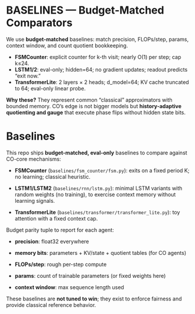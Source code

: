 # BASELINES — Budget-Matched Comparators

We use **budget-matched** baselines: match precision, FLOPs/step, params, context window, and count quotient bookkeeping.

- **FSMCounter**: explicit counter for k-th visit; nearly O(1) per step; cap k≤24.
- **LSTM1/2**: eval-only; hidden=64; no gradient updates; readout predicts “exit now.”
- **TransformerLite**: 2 layers × 2 heads; d_model=64; KV cache truncated to 64; eval-only linear probe.

**Why these?** They represent common “classical” approximators with bounded memory. CO’s edge is not bigger models but **history-adaptive quotienting and gauge** that execute phase flips without hidden state bits.


# Baselines

This repo ships **budget-matched, eval-only** baselines to compare against CO-core mechanisms:

- **FSMCounter** (`baselines/fsm_counter/fsm.py`): exits on a fixed period K; no learning; classical heuristic.
    
- **LSTM1/LSTM2** (`baselines/rnn/lstm.py`): minimal LSTM variants with random weights (no training), to exercise context memory without learning signals.
    
- **TransformerLite** (`baselines/transformer/transformer_lite.py`): toy attention with a fixed context cap.
    

Budget parity tuple to report for each agent:

- **precision**: float32 everywhere
    
- **memory bits**: parameters + KV/state + quotient tables (for CO agents)
    
- **FLOPs/step**: rough per-step compute
    
- **params**: count of trainable parameters (or fixed weights here)
    
- **context window**: max sequence length used
    

These baselines are **not tuned to win**; they exist to enforce fairness and provide classical reference behavior.
